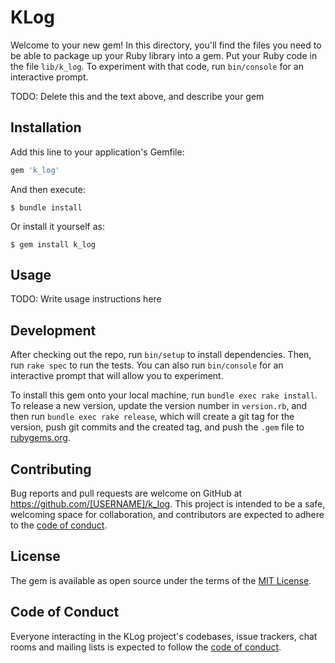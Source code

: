 # KLog

Welcome to your new gem! In this directory, you'll find the files you need to be able to package up your Ruby library into a gem. Put your Ruby code in the file `lib/k_log`. To experiment with that code, run `bin/console` for an interactive prompt.

TODO: Delete this and the text above, and describe your gem

## Installation

Add this line to your application's Gemfile:

```ruby
gem 'k_log'
```

And then execute:

    $ bundle install

Or install it yourself as:

    $ gem install k_log

## Usage

TODO: Write usage instructions here

## Development

After checking out the repo, run `bin/setup` to install dependencies. Then, run `rake spec` to run the tests. You can also run `bin/console` for an interactive prompt that will allow you to experiment.

To install this gem onto your local machine, run `bundle exec rake install`. To release a new version, update the version number in `version.rb`, and then run `bundle exec rake release`, which will create a git tag for the version, push git commits and the created tag, and push the `.gem` file to [rubygems.org](https://rubygems.org).

## Contributing

Bug reports and pull requests are welcome on GitHub at https://github.com/[USERNAME]/k_log. This project is intended to be a safe, welcoming space for collaboration, and contributors are expected to adhere to the [code of conduct](https://github.com/[USERNAME]/k_log/blob/master/CODE_OF_CONDUCT.md).

## License

The gem is available as open source under the terms of the [MIT License](https://opensource.org/licenses/MIT).

## Code of Conduct

Everyone interacting in the KLog project's codebases, issue trackers, chat rooms and mailing lists is expected to follow the [code of conduct](https://github.com/[USERNAME]/k_log/blob/master/CODE_OF_CONDUCT.md).
